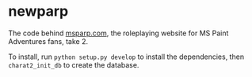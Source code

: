 # newparp

The code behind [msparp.com](http://msparp.com/), the roleplaying website for MS Paint Adventures fans, take 2.

To install, run `python setup.py develop` to install the dependencies, then `charat2_init_db` to create the database.
